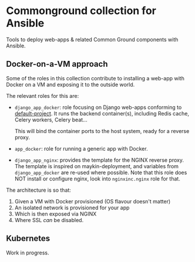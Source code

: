# Commonground collection for Ansible

Tools to deploy web-apps & related Common Ground components with Ansible.

## Docker-on-a-VM approach

Some of the roles in this collection contribute to installing a web-app with Docker
on a VM and exposing it to the outside world.

The relevant roles for this are:

* `django_app_docker`: role focusing on Django web-apps conforming to [default-project](https://bitbucket.org/maykinmedia/default-project). It runs the backend container(s), including Redis cache, Celery workers,
  Celery beat...

  This will bind the container ports to the host system, ready for a reverse proxy.
  
* `app_docker`: role for running a generic app with Docker. 

* `django_app_nginx`: provides the template for the NGINX reverse proxy. The template
  is inspired on maykin-deployment, and variables from `django_app_docker` are re-used
  where possible. Note that this role does NOT install or configure nginx, look into
  `nginxinc.nginx` role for that.

The architecture is so that:

1. Given a VM with Docker provisioned (OS flavour doesn't matter)
2. An isolated network is provisioned for your app
3. Which is then exposed via NGINX
4. Where SSL _can_ be disabled.

## Kubernetes

Work in progress.
